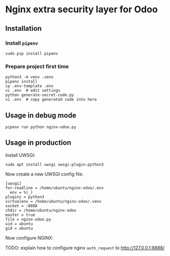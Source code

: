 # Nginx extra security layer for Odoo

## Installation

### Install `pipenv`

    sudo pip install pipenv

### Prepare project first time

    python3 -m venv .venv
    pipenv install
    cp .env-template .env
    vi .env  # edit settings
    python generate-secret-code.py
    vi .env  # copy generated code into here

## Usage in debug mode

    pipenv run python nginx-odoo.py

## Usage in production

Install UWSGI:

    sudo apt install uwsgi uwsgi-plugin-python3

Now create a new UWSGI config file:

    [uwsgi]
    for-readline = /home/ubuntu/nginx-odoo/.env
      env = %(_)
    plugins = python3
    virtualenv = /home/ubuntu/nginx-odoo/.venv
    socket = :8888
    chdir = /home/ubuntu/nginx-odoo
    master = true
    file = nginx-odoo.py
    uid = ubuntu
    gid = ubuntu

Now configure NGINX:

TODO: explain how to configure nginx `auth_request` to http://127.0.0.1:8888/

